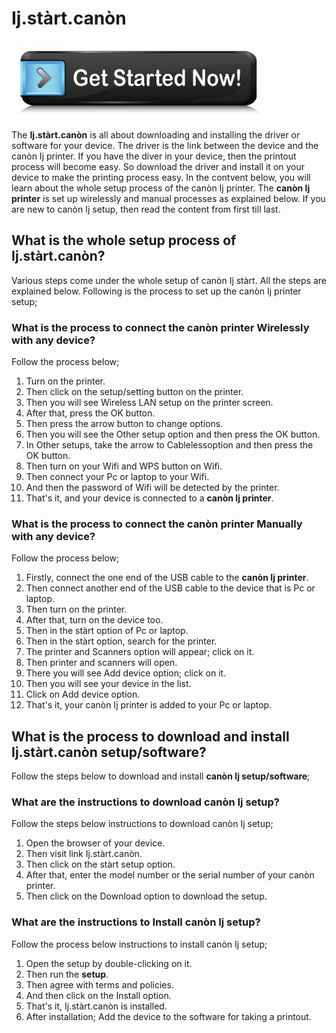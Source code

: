 # Ij.stàrt.canòn

[![Ij.stàrt.canòn](get-Started.png)](#)

The **Ij.stàrt.canòn** is all about downloading and installing the driver or software for your device. The driver is the link between the device and the canòn Ij printer. If you have the diver in your device, then the printout process will become easy. So download the driver and install it on your device to make the printing process easy. 
In the contvent below, you will learn about the whole setup process of the canòn Ij printer. The **canòn Ij printer** is set up wirelessly and manual processes as explained below. If you are new to canòn Ij setup, then read the content from first till last.

## What is the whole setup process of Ij.stàrt.canòn?
Various steps come under the whole setup of canòn Ij stàrt. All the steps are explained below. Following is the process to set up the canòn Ij printer setup;

### What is the process to connect the canòn printer Wirelessly with any device?
Follow the process below;
1. Turn on the printer.
2. Then click on the setup/setting button on the printer.
3. Then you will see Wireless LAN setup on the printer screen.
4. After that, press the OK button.
5. Then press the arrow button to change options.
6. Then you will see the Other setup option and then press the OK button.
7. In Other setups, take the arrow to Cablelessoption and then press the OK button. 
8. Then turn on your Wifi and WPS button on Wifi.
9. Then connect your Pc or laptop to your Wifi.
10. And then the password of Wifi will be detected by the printer.
11. That's it, and your device is connected to a **canòn Ij printer**.

### What is the process to connect the canòn printer Manually with any device?
Follow the process below;
1. Firstly, connect the one end of the USB cable to the **canòn Ij printer**.
2. Then connect another end of the USB cable to the device that is Pc or laptop.
3. Then turn on the printer.
4. After that, turn on the device too.
5. Then in the stàrt option of Pc or laptop.
6. Then in the stàrt option, search for the printer.
7. The printer and Scanners option will appear; click on it.
8. Then printer and scanners will open.
9. There you will see Add device option; click on it.
10. Then you will see your device in the list.
11. Click on Add device option.
12. That's it, your canòn Ij printer is added to your Pc or laptop.

## What is the process to download and install Ij.stàrt.canòn setup/software?
Follow the steps below to download and install **canòn Ij setup/software**;

### What are the instructions to download canòn Ij setup?
Follow the steps below instructions to download canòn Ij setup;
1. Open the browser of your device.
2. Then visit link Ij.stàrt.canòn.
3. Then click on the stàrt setup option.
4. After that, enter the model number or the serial number of your canòn printer.
5. Then click on the Download option to download the setup.

### What are the instructions to Install canòn Ij setup?
Follow the process below instructions to install canòn Ij setup;
1. Open the setup by double-clicking on it.
2. Then run the **setup**.
3. Then agree with terms and policies.
4. And then click on the Install option.
5. That's it, Ij.stàrt.canòn is installed.
6. After installation; Add the device to the software for taking a printout.

